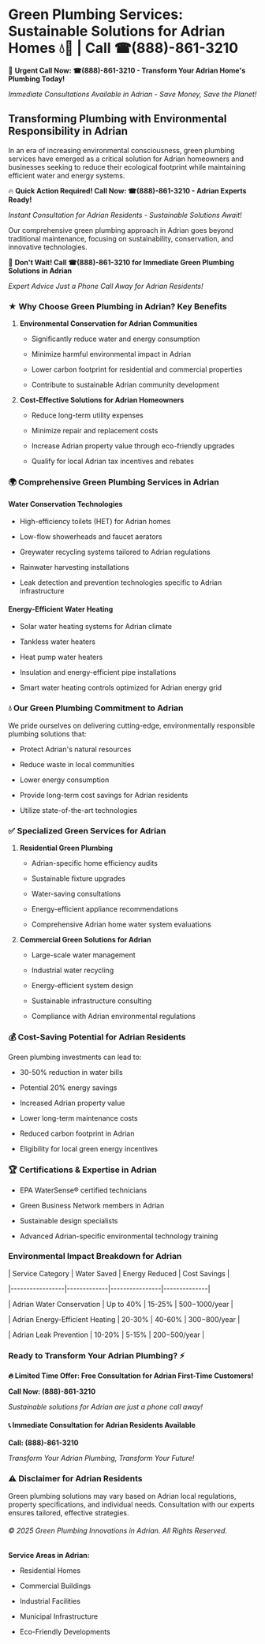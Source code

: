 # Green Plumbing Services: Sustainable Solutions for Adrian Homes 💧🌿 | Call ☎(888)-861-3210

🚨 **Urgent Call Now: ☎(888)-861-3210 - Transform Your Adrian Home's Plumbing Today!**
*Immediate Consultations Available in Adrian - Save Money, Save the Planet!*

## Transforming Plumbing with Environmental Responsibility in Adrian

In an era of increasing environmental consciousness, green plumbing services have emerged as a critical solution for Adrian homeowners and businesses seeking to reduce their ecological footprint while maintaining efficient water and energy systems. 

🔥 **Quick Action Required! Call Now: ☎(888)-861-3210 - Adrian Experts Ready!**
*Instant Consultation for Adrian Residents - Sustainable Solutions Await!*

Our comprehensive green plumbing approach in Adrian goes beyond traditional maintenance, focusing on sustainability, conservation, and innovative technologies.

🚨 **Don't Wait! Call ☎(888)-861-3210 for Immediate Green Plumbing Solutions in Adrian**
*Expert Advice Just a Phone Call Away for Adrian Residents!*

### ★ Why Choose Green Plumbing in Adrian? Key Benefits

1. **Environmental Conservation for Adrian Communities** 
   - Significantly reduce water and energy consumption
   - Minimize harmful environmental impact in Adrian
   - Lower carbon footprint for residential and commercial properties
   - Contribute to sustainable Adrian community development

2. **Cost-Effective Solutions for Adrian Homeowners** 
   - Reduce long-term utility expenses
   - Minimize repair and replacement costs
   - Increase Adrian property value through eco-friendly upgrades
   - Qualify for local Adrian tax incentives and rebates

### 🌍 Comprehensive Green Plumbing Services in Adrian

#### Water Conservation Technologies
- High-efficiency toilets (HET) for Adrian homes
- Low-flow showerheads and faucet aerators
- Greywater recycling systems tailored to Adrian regulations
- Rainwater harvesting installations
- Leak detection and prevention technologies specific to Adrian infrastructure

#### Energy-Efficient Water Heating
- Solar water heating systems for Adrian climate
- Tankless water heaters
- Heat pump water heaters
- Insulation and energy-efficient pipe installations
- Smart water heating controls optimized for Adrian energy grid

### 💧 Our Green Plumbing Commitment to Adrian

We pride ourselves on delivering cutting-edge, environmentally responsible plumbing solutions that:
- Protect Adrian's natural resources
- Reduce waste in local communities
- Lower energy consumption
- Provide long-term cost savings for Adrian residents
- Utilize state-of-the-art technologies

### ✅ Specialized Green Services for Adrian

1. **Residential Green Plumbing**
   - Adrian-specific home efficiency audits
   - Sustainable fixture upgrades
   - Water-saving consultations
   - Energy-efficient appliance recommendations
   - Comprehensive Adrian home water system evaluations

2. **Commercial Green Solutions for Adrian**
   - Large-scale water management
   - Industrial water recycling
   - Energy-efficient system design
   - Sustainable infrastructure consulting
   - Compliance with Adrian environmental regulations

### 💰 Cost-Saving Potential for Adrian Residents

Green plumbing investments can lead to:
- 30-50% reduction in water bills
- Potential 20% energy savings
- Increased Adrian property value
- Lower long-term maintenance costs
- Reduced carbon footprint in Adrian
- Eligibility for local green energy incentives

### 🏆 Certifications & Expertise in Adrian

- EPA WaterSense® certified technicians
- Green Business Network members in Adrian
- Sustainable design specialists
- Advanced Adrian-specific environmental technology training

### Environmental Impact Breakdown for Adrian

| Service Category | Water Saved | Energy Reduced | Cost Savings |
|-----------------|-------------|----------------|--------------|
| Adrian Water Conservation | Up to 40% | 15-25% | $500-$1000/year |
| Adrian Energy-Efficient Heating | 20-30% | 40-60% | $300-$800/year |
| Adrian Leak Prevention | 10-20% | 5-15% | $200-$500/year |

### Ready to Transform Your Adrian Plumbing? ⚡

**🔥 Limited Time Offer: Free Consultation for Adrian First-Time Customers!**

**Call Now: (888)-861-3210**
*Sustainable solutions for Adrian are just a phone call away!*

#### 📞 Immediate Consultation for Adrian Residents Available

**Call: (888)-861-3210**
*Transform Your Adrian Plumbing, Transform Your Future!*

### ⚠️ Disclaimer for Adrian Residents

Green plumbing solutions may vary based on Adrian local regulations, property specifications, and individual needs. Consultation with our experts ensures tailored, effective strategies.

###### © 2025 Green Plumbing Innovations in Adrian. All Rights Reserved.

**Service Areas in Adrian:** 
- Residential Homes
- Commercial Buildings
- Industrial Facilities
- Municipal Infrastructure
- Eco-Friendly Developments